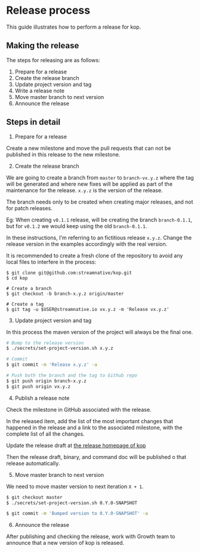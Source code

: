 # Release process

This guide illustrates how to perform a release for kop.

## Making the release

The steps for releasing are as follows:

1. Prepare for a release
2. Create the release branch
3. Update project version and tag
4. Write a release note
5. Move master branch to next version
6. Announce the release

## Steps in detail

1. Prepare for a release

Create a new milestone and move the pull requests that can not
be published in this release to the new milestone.

2. Create the release branch

We are going to create a branch from `master` to `branch-vx.y.z`
where the tag will be generated and where new fixes will be
applied as part of the maintenance for the release. `x.y.z`
is the version of the release.

The branch needs only to be created when creating major releases,
and not for patch releases.

Eg: When creating `v0.1.1` release, will be creating
the branch `branch-0.1.1`, but for `v0.1.2` we
would keep using the old `branch-0.1.1`.

In these instructions, I'm referring to an fictitious release `x.y.z`.
Change the release version in the examples accordingly with the real version.

It is recommended to create a fresh clone of the repository to 
avoid any local files to interfere in the process:

```shell
$ git clone git@github.com:streamnative/kop.git
$ cd kop

# Create a branch
$ git checkout -b branch-x.y.z origin/master

# Create a tag
$ git tag -u $USER@streamnative.io vx.y.z -m 'Release vx.y.z'
```

3. Update project version and tag

In this process the maven version of the project will always be the final one.

```bash
# Bump to the release version
$ ./secrets/set-project-version.sh x.y.z

# Commit
$ git commit -m 'Release x.y.z' -a

# Push both the branch and the tag to Github repo
$ git push origin branch-x.y.z
$ git push origin vx.y.z
```

4. Publish a release note

Check the milestone in GitHub associated with the release. 

In the released item, add the list of the most important changes 
that happened in the release and a link to the associated milestone,
with the complete list of all the changes. 

Update the release draft at [the release homepage of kop](https://github.com/streamnative/kop/releases)

Then the release draft, binary, and command doc will be published
 o that release automatically.

5. Move master branch to next version

We need to move master version to next iteration `X + 1`.

```bash
$ git checkout master
$ ./secrets/set-project-version.sh 0.Y.0-SNAPSHOT

$ git commit -m 'Bumped version to 0.Y.0-SNAPSHOT' -a
```

6. Announce the release

After publishing and checking the release, work with Growth team
to announce that a new version of kop is released.
